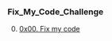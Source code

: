 ### Fix_My_Code_Challenge

0. [ 0x00. Fix my code](https://github.com/8srael/Fix_My_Code_Challenge/tree/master/0x00-challenge)
